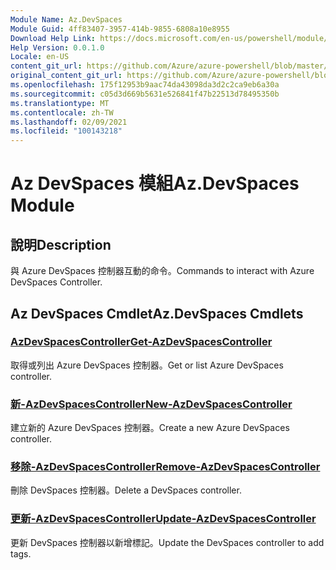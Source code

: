 ```yaml
---
Module Name: Az.DevSpaces
Module Guid: 4ff83407-3957-414b-9855-6808a10e8955
Download Help Link: https://docs.microsoft.com/en-us/powershell/module/az.devspaces
Help Version: 0.0.1.0
Locale: en-US
content_git_url: https://github.com/Azure/azure-powershell/blob/master/src/DevSpaces/DevSpaces/help/Az.DevSpaces.md
original_content_git_url: https://github.com/Azure/azure-powershell/blob/master/src/DevSpaces/DevSpaces/help/Az.DevSpaces.md
ms.openlocfilehash: 175f12953b9aac74da43098da3d2c2ca9eb6a30a
ms.sourcegitcommit: c05d3d669b5631e526841f47b22513d78495350b
ms.translationtype: MT
ms.contentlocale: zh-TW
ms.lasthandoff: 02/09/2021
ms.locfileid: "100143218"
---
```

# <span data-ttu-id="94863-101">Az DevSpaces 模組</span><span class="sxs-lookup"><span data-stu-id="94863-101">Az.DevSpaces Module</span></span>
## <span data-ttu-id="94863-102">說明</span><span class="sxs-lookup"><span data-stu-id="94863-102">Description</span></span>
<span data-ttu-id="94863-103">與 Azure DevSpaces 控制器互動的命令。</span><span class="sxs-lookup"><span data-stu-id="94863-103">Commands to interact with Azure DevSpaces Controller.</span></span>

## <span data-ttu-id="94863-104">Az DevSpaces Cmdlet</span><span class="sxs-lookup"><span data-stu-id="94863-104">Az.DevSpaces Cmdlets</span></span>
### [<span data-ttu-id="94863-105">AzDevSpacesController</span><span class="sxs-lookup"><span data-stu-id="94863-105">Get-AzDevSpacesController</span></span>](Get-AzDevSpacesController.md)
<span data-ttu-id="94863-106">取得或列出 Azure DevSpaces 控制器。</span><span class="sxs-lookup"><span data-stu-id="94863-106">Get or list Azure DevSpaces controller.</span></span>

### [<span data-ttu-id="94863-107">新-AzDevSpacesController</span><span class="sxs-lookup"><span data-stu-id="94863-107">New-AzDevSpacesController</span></span>](New-AzDevSpacesController.md)
<span data-ttu-id="94863-108">建立新的 Azure DevSpaces 控制器。</span><span class="sxs-lookup"><span data-stu-id="94863-108">Create a new Azure DevSpaces controller.</span></span>

### [<span data-ttu-id="94863-109">移除-AzDevSpacesController</span><span class="sxs-lookup"><span data-stu-id="94863-109">Remove-AzDevSpacesController</span></span>](Remove-AzDevSpacesController.md)
<span data-ttu-id="94863-110">刪除 DevSpaces 控制器。</span><span class="sxs-lookup"><span data-stu-id="94863-110">Delete a DevSpaces controller.</span></span>

### [<span data-ttu-id="94863-111">更新-AzDevSpacesController</span><span class="sxs-lookup"><span data-stu-id="94863-111">Update-AzDevSpacesController</span></span>](Update-AzDevSpacesController.md)
<span data-ttu-id="94863-112">更新 DevSpaces 控制器以新增標記。</span><span class="sxs-lookup"><span data-stu-id="94863-112">Update the DevSpaces controller to add tags.</span></span> 

